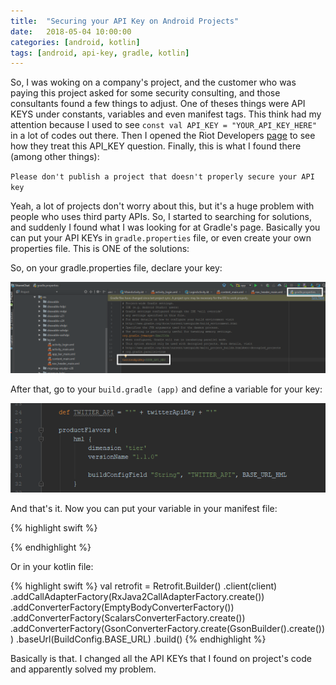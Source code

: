 ```yaml
---
title:  "Securing your API Key on Android Projects"
date:   2018-05-04 10:00:00
categories: [android, kotlin]
tags: [android, api-key, gradle, kotlin]
---
```


So, I was woking on a company's project, and the customer who was paying this project asked for some security consulting, and those consultants found a few things to adjust. One of theses things were API KEYS under constants, variables and even manifest tags. This think had my attention because I used to see `const val API_KEY = "YOUR_API_KEY_HERE"` in a lot of codes out there. Then I opened the Riot Developers [page](https://developer.riotgames.com) to see how they treat this API_KEY question. Finally, this is what I found there (among other things):

`Please don't publish a project that doesn't properly secure your API key`

Yeah, a lot of projects don't worry about this, but it's a huge problem with people who uses third party APIs. So, I started to searching for solutions, and suddenly I found what I was looking for at Gradle's page. Basically you can put your API KEYs in `gradle.properties` file, or even create your own properties file. This is ONE of the solutions: 

So, on your gradle.properties file, declare your key: 

<img src="https://github.com/antoniosj/blog-examples/blob/master/Photos%20from%20blog/1_gradleproperties.png?raw=true"/>

After that, go to your `build.gradle (app)` and define a variable for your key: 

<img src="https://github.com/antoniosj/blog-examples/blob/master/Photos%20from%20blog/2_gradle.png?raw=true"/>

And that's it. Now you can put your variable in your manifest file:

{% highlight swift %}

<meta-data
     android:name="io.fabric.ApiKey"
     android:value="${FABRIC_API_KEY}" />
     
{% endhighlight %}

Or in your kotlin file:

{% highlight swift %}
val retrofit = Retrofit.Builder()
                .client(client)
                .addCallAdapterFactory(RxJava2CallAdapterFactory.create())
                .addConverterFactory(EmptyBodyConverterFactory())
                .addConverterFactory(ScalarsConverterFactory.create())
                .addConverterFactory(GsonConverterFactory.create(GsonBuilder().create()))
                .baseUrl(BuildConfig.BASE_URL)
                .build()
{% endhighlight %}

Basically is that. I changed all the API KEYs that I found on project's code and apparently solved my problem.
